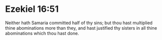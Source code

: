 # Ezekiel 16:51

Neither hath Samaria committed half of thy sins; but thou hast multiplied thine abominations more than they, and hast justified thy sisters in all thine abominations which thou hast done.